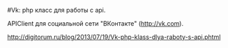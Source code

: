 #Vk: php класс для работы с api.

APIClient для социальной сети "ВКонтакте" (http://vk.com).

http://digitorum.ru/blog/2013/07/19/Vk-php-klass-dlya-raboty-s-api.phtml
